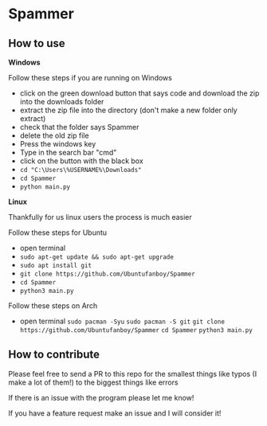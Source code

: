 # Spammer
 
## How to use

**Windows**

Follow these steps if you are running on Windows

- click on the green download button that says code and download the zip into the downloads folder
- extract the zip file into the directory (don't make a new folder only extract)
- check that the folder says Spammer
- delete the old zip file
- Press the windows key
- Type in the search bar "cmd"
- click on the button with the black box
- ``cd "C:\Users\%USERNAME%\Downloads"``
- ``cd Spammer``
- ``python main.py``


**Linux**

Thankfully for us linux users the process is much easier

Follow these steps for Ubuntu

- open terminal
- ``sudo apt-get update && sudo apt-get upgrade``
- ``sudo apt install git``
- ``git clone https://github.com/Ubuntufanboy/Spammer``
- ``cd Spammer``
- ``python3 main.py``

Follow these steps on Arch

- open terminal
``sudo pacman -Syu``
``sudo pacman -S git``
``git clone https://github.com/Ubuntufanboy/Spammer``
``cd Spammer``
``python3 main.py`` 

## How to contribute

Please feel free to send a PR to this repo for the smallest things like typos (I make a lot of them!) to the biggest things like errors

If there is an issue with the program please let me know!

If you have a feature request make an issue and I will consider it!